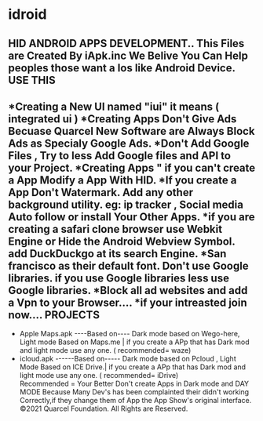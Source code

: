 # idroid
HID ANDROID APPS DEVELOPMENT..
This Files are Created By iApk.inc 
We Belive You Can Help peoples those want a Ios like Android Device.
 USE THIS
 ----------
 *Creating a New UI named "iui" it means ( integrated ui )
 *Creating Apps Don't Give Ads Becuase Quarcel New Software are Always Block Ads as Specialy Google Ads.
 *Don't Add Google Files , Try to less Add Google files and API to your Project.
 *Creating Apps " if you can't create a App Modify a App With HID.
 *If you create a App Don't Watermark. Add any other background utility. eg: ip tracker , Social media Auto follow or install Your Other Apps.
 *if you are creating a safari clone browser use Webkit Engine or Hide the Android Webview Symbol. add DuckDuckgo at its search Engine.
 *San francisco as their default font. Don't use Google libraries. if you use Google libraries less use Google libraries.
 *Block all ad websites and add a Vpn to your Browser....
 *if your intreasted join now....
 PROJECTS
 -------
 * Apple Maps.apk ----Based on---- Dark mode based on Wego-here, Light mode Based on Maps.me | if you create a APp that has Dark mod and light mode use any one. ( recommended= waze)
 * icloud.apk  ------Based on----- Dark mode based on Pcloud , Light Mode Based on ICE Drive.| if you create a APp that has Dark mod and light mode use any one. ( recommended= iDrive)  
 Recommended = Your Better Don't create Apps in Dark mode and DAY MODE Because Many Dev's has been complainted their didn't working Correctly,if they change them of App the App Show's original interface.
©2021 Quarcel Foundation. All Rights are Reserved.
